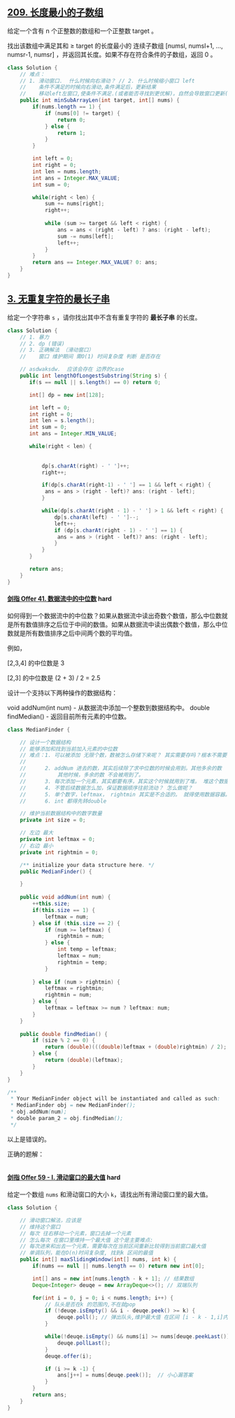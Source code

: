 ## [209. 长度最小的子数组](https://leetcode-cn.com/problems/minimum-size-subarray-sum/)

给定一个含有 n 个正整数的数组和一个正整数 target 。

找出该数组中满足其和 ≥ target 的长度最小的 连续子数组 [numsl, numsl+1, ..., numsr-1, numsr] ，并返回其长度。如果不存在符合条件的子数组，返回 0 。

```java
class Solution {
    // 难点：
    // 1. 滑动窗口.  什么时候向右滑动？ // 2. 什么时候缩小窗口 left
    //    条件不满足的时候向右滑动,条件满足后，更新结果
    //    移动left左窗口,使条件不满足.(或者能否寻找到更优解)。自然会导致窗口更新(因为移动left，不满足，下次right将会移动)
    public int minSubArrayLen(int target, int[] nums) {
        if(nums.length == 1) {
            if (nums[0] != target) {
                return 0;
            } else {
                return 1;
            }
        }

        int left = 0;
        int right = 0;
        int len = nums.length;
        int ans = Integer.MAX_VALUE;
        int sum = 0;

        while(right < len) {
            sum += nums[right];
            right++;
            
            while (sum >= target && left < right) {
                ans = ans < (right - left) ? ans: (right - left);
                sum -= nums[left];
                left++;
            }
        }
        return ans == Integer.MAX_VALUE? 0: ans;
    }
}
```

## [3. 无重复字符的最长子串](https://leetcode-cn.com/problems/longest-substring-without-repeating-characters/)

给定一个字符串 `s` ，请你找出其中不含有重复字符的 **最长子串** 的长度。

```java
class Solution {
    // 1. 暴力 
    // 2. dp (错误)
    // 3. 正确解法 （滑动窗口）
    //    窗口 维护期间 需O(1) 时间复杂度 判断 是否存在

    // asdwaksdw.  应该会存在 边界的case
    public int lengthOfLongestSubstring(String s) {
       if(s == null || s.length() == 0) return 0;

       int[] dp = new int[128];

       int left = 0;
       int right = 0;
       int len = s.length();
       int sum = 0;
       int ans = Integer.MIN_VALUE;

       while(right < len) {
           
           
           dp[s.charAt(right) - ' ']++;
           right++;

           if(dp[s.charAt(right-1) - ' '] == 1 && left < right) {
            ans = ans > (right - left)? ans: (right - left); 
           }

           while(dp[s.charAt(right - 1) - ' '] > 1 && left < right) {
               dp[s.charAt(left) - ' ']--;
               left++;
               if (dp[s.charAt(right - 1) - ' '] == 1) {
                ans = ans > (right - left)? ans: (right - left);
               } 
           }
       }

       return ans; 
    }
}
```









#### [剑指 Offer 41. 数据流中的中位数](https://leetcode-cn.com/problems/shu-ju-liu-zhong-de-zhong-wei-shu-lcof/) hard

如何得到一个数据流中的中位数？如果从数据流中读出奇数个数值，那么中位数就是所有数值排序之后位于中间的数值。如果从数据流中读出偶数个数值，那么中位数就是所有数值排序之后中间两个数的平均值。

例如，

[2,3,4] 的中位数是 3

[2,3] 的中位数是 (2 + 3) / 2 = 2.5

设计一个支持以下两种操作的数据结构：

void addNum(int num) - 从数据流中添加一个整数到数据结构中。
double findMedian() - 返回目前所有元素的中位数。

```java
class MedianFinder {

    // 设计一个数据结构
    // 能够添加和找到当前加入元素的中位数
    // 难点：1. 可以被添加 无限个数，数被怎么存储下来呢？ 其实需要存吗？根本不需要
    //      
    //      2. addNum 进去的数，其实后续除了求中位数的时候会用到。其他多余的数
    //          其他时候，多余的数 不会被用到了。
    //      3. 每次添加一个元素，其实都要有序，其实这个时候就用到了堆。 堆这个数据结构能维持顺序。
    //      4. 不管后续数据怎么加，保证数据顺序往前流动？ 怎么做呢？
    //      5. 单个数字，leftmax， rightmin 其实是不合适的。 就得使用数据容器。
    //      6. int 都得先转double

    // 维护当前数据结构中的数字数量
    private int size = 0;

    // 左边 最大
    private int leftmax = 0;
    // 右边 最小
    private int rightmin = 0;

    /** initialize your data structure here. */
    public MedianFinder() {

    }
    
    public void addNum(int num) {
        ++this.size;
        if(this.size == 1) {
            leftmax = num;
        } else if (this.size == 2) {
            if (num >= leftmax) {
                rightmin = num;
            } else {
                int temp = leftmax;
                leftmax = num;
                rightmin = temp;
            }
           
        } else if (num > rightmin) {
            leftmax = rightmin;
            rightmin = num;
        } else {
            leftmax = leftmax >= num ? leftmax: num;
        }
    }
    
    public double findMedian() {
        if (size % 2 == 0) {
            return (double)(((double)leftmax + (double)rightmin) / 2);
        } else {
            return (double)(leftmax);
        }
    }
}

/**
 * Your MedianFinder object will be instantiated and called as such:
 * MedianFinder obj = new MedianFinder();
 * obj.addNum(num);
 * double param_2 = obj.findMedian();
 */
```



以上是错误的。



正确的题解：

```
```







#### [剑指 Offer 59 - I. 滑动窗口的最大值](https://leetcode-cn.com/problems/hua-dong-chuang-kou-de-zui-da-zhi-lcof/) hard

给定一个数组 `nums` 和滑动窗口的大小 `k`，请找出所有滑动窗口里的最大值。

```java
class Solution {

    // 滑动窗口解法，应该是
    // 维持这个窗口
    // 每次 往右移动一个元素，窗口去掉一个元素
    // 怎么每次 在窗口里维持一个最大值 这个是主要难点:
    // 每次进来和出去一个元素，需要每次在当前区间重新比较得到当前窗口最大值
    // 单调队列，能在O(n)时间复杂度, 找到k 区间的最值
    public int[] maxSlidingWindow(int[] nums, int k) {
        if(nums == null || nums.length == 0) return new int[0];

        int[] ans = new int[nums.length - k + 1]; // 结果数组
        Deque<Integer> deuqe = new ArrayDeque<>(); // 双端队列

        for(int i = 0, j = 0; i < nums.length; i++) {
            // 队头是否在k 的范围内,不在就pop
            if (!deuqe.isEmpty() && i - deuqe.peek() >= k) {
                deuqe.poll(); // 弹出队头,维护最大值 在区间 [i - k - 1,i]内
            } 

            while(!deuqe.isEmpty() && nums[i] >= nums[deuqe.peekLast()]) {
                deuqe.pollLast();
            }
            deuqe.offer(i);

            if (i >= k -1) {
                ans[j++] = nums[deuqe.peek()];  // 小心漏答案
            }
        }
        return ans;
    }
}
```

